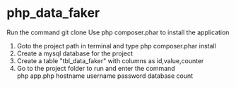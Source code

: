 # php_data_faker<br />
Run the command git clone 
Use php composer.phar to install the application<br />
1. Goto the project path in terminal and type php composer.phar install <br />
2. Create a mysql database for the project <br />
3. Create a table "tbl_data_faker" with columns as id,value,counter <br />
3. Go to the project folder to run and enter the command <br />
          php app.php hostname username password database count 
